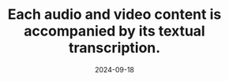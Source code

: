 ---
N: '116'
Rubrique: Images et médias
title: Each audio and video content is accompanied by its textual transcription.
abstract: 
categories: ["Images and media"]
agrege: O4116-E027
opquast: '4 116'
indiceebook: '27'
description: "Rule n° 027"
before: "026"
weight: "027"
after: "028"
actif: '1'
layout: rules
date: 2024-09-18
tags: ["", ""]
objectif: ["", ""]
Meo: [""]
Controle: [""
]
Source: ["Opquast"]
Referentiel: [""]
Steps: ["", ""]
---